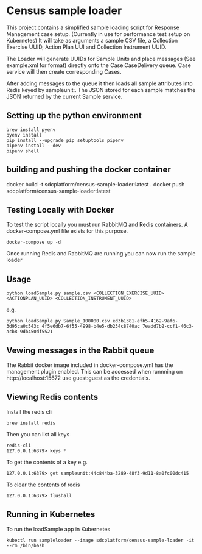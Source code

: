 # Census sample loader
This project contains a simplified sample loading script for Response Management case setup. (Currently in use for performance test setup on Kubernetes) It will take as arguments a sample CSV file, a Collection Exercise UUID, Action Plan UUI and Collection Instrument UUID.

The Loader will generate UUIDs for Sample Units and place messages (See example.xml for format) directly onto the Case.CaseDelivery queue. Case service will then create corresponding Cases.

After adding messages to the queue it then loads all sample attributes into Redis keyed by sampleunit:<UUID>. The JSON stored for each sample matches the JSON returned by the current Sample service.



## Setting up the python environment
```
brew install pyenv
pyenv install
pip install --upgrade pip setuptools pipenv
pipenv install --dev
pipenv shell
```

## building and pushing the docker container
docker build -t sdcplatform/census-sample-loader:latest .
docker push sdcplatform/census-sample-loader:latest

## Testing Locally with Docker
To test the script locally you must run RabbitMQ and Redis containers. A docker-compose.yml file exists for this purpose.

```
docker-compose up -d
```

Once running Redis and RabbitMQ are running you can now run the sample loader

## Usage
```
python loadSample.py sample.csv <COLLECTION_EXERCISE_UUID> <ACTIONPLAN_UUID> <COLLECTION_INSTRUMENT_UUID>
```
e.g.
```
python loadSample.py Sample_100000.csv ed3b1381-efb5-4162-9af6-3d95ca0c543c 4f5e6db7-6f55-4998-b4e5-db234c8740ac 7eadd7b2-ccf1-46c3-acb8-9db450df5521
```

## Vewing messages in the Rabbit queue
The Rabbit docker image included in docker-compose.yml has the management plugin enabled. This can be accessed when runnning on http://localhost:15672 use guest:guest as the credentials.

## Viewing Redis contents
Install the redis cli 
```
brew install redis
```
Then you can list all keys
```
redis-cli
127.0.0.1:6379> keys *
```
To get the contents of a key e.g.
```
127.0.0.1:6379> get sampleunit:44c844ba-3289-48f3-9d11-8a0fc00dc415
```
To clear the contents of redis
```
127.0.0.1:6379> flushall
```

## Running in Kubernetes
To run the loadSample app in Kubernetes 

```
kubectl run sampleloader --image sdcplatform/census-sample-loader -it --rm /bin/bash
```